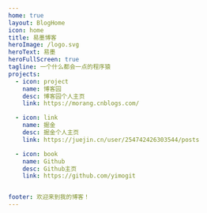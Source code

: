 ```yaml
---
home: true
layout: BlogHome
icon: home
title: 易墨博客
heroImage: /logo.svg
heroText: 易墨
heroFullScreen: true
tagline: 一个什么都会一点的程序猿
projects:
  - icon: project
    name: 博客园
    desc: 博客园个人主页
    link: https://morang.cnblogs.com/

  - icon: link
    name: 掘金
    desc: 掘金个人主页
    link: https://juejin.cn/user/254742426303544/posts

  - icon: book
    name: Github
    desc: Github主页
    link: https://github.com/yimogit


footer: 欢迎来到我的博客！
---
```


<!-- Hello World! -->